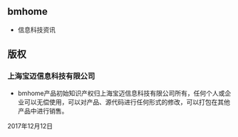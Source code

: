 ## bmhome

- 信息科技资讯

## 版权

### 上海宝迈信息科技有限公司
- bmhome产品初始知识产权归上海宝迈信息科技有限公司所有，任何个人或企业可以无偿使用，可以对产品、源代码进行任何形式的修改，可以打包在其他产品中进行销售。

2017年12月12日
